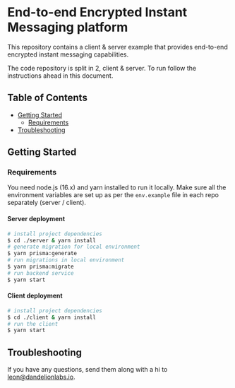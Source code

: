 # End-to-end Encrypted Instant Messaging platform

This repository contains a client & server example that provides end-to-end encrypted instant messaging capabilities.

The code repository is split in 2, client & server. To run follow the instructions ahead in this document.

## Table of Contents

- [Getting Started](#getting-started)
    - [Requirements](#requirements)
- [Troubleshooting](#troubleshooting)

## Getting Started

### Requirements

You need node.js (16.x) and yarn installed to run it locally.
Make sure all the environment variables are set up as per the `env.example` file in each repo separately (server / client).

#### Server deployment
```bash
# install project dependencies
$ cd ./server & yarn install
# generate migration for local environment
$ yarn prisma:generate
# run migrations in local environment
$ yarn prisma:migrate
# run backend service
$ yarn start
```

#### Client deployment
```bash
# install project dependencies
$ cd ./client & yarn install
# run the client
$ yarn start
```

## Troubleshooting

If you have any questions, send them along with a hi to [leon@dandelionlabs.io](mailto:leon@dandelionlabs.io).
